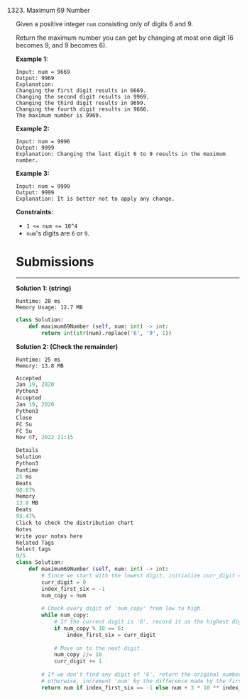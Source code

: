 1323. Maximum 69 Number

Given a positive integer `num` consisting only of digits 6 and 9.

Return the maximum number you can get by changing at most one digit (6 becomes 9, and 9 becomes 6).

 

**Example 1:**
```
Input: num = 9669
Output: 9969
Explanation: 
Changing the first digit results in 6669.
Changing the second digit results in 9969.
Changing the third digit results in 9699.
Changing the fourth digit results in 9666. 
The maximum number is 9969.
```

**Example 2:**
```
Input: num = 9996
Output: 9999
Explanation: Changing the last digit 6 to 9 results in the maximum number.
```

**Example 3:**
```
Input: num = 9999
Output: 9999
Explanation: It is better not to apply any change.
```

**Constraints:**

* `1 <= num <= 10^4`
* `num`'s digits are `6` or `9`.

# Submissions
---
**Solution 1: (string)**
```
Runtime: 28 ms
Memory Usage: 12.7 MB
```
```python
class Solution:
    def maximum69Number (self, num: int) -> int:
        return int(str(num).replace('6', '9', 1))
```

**Solution 2: (Check the remainder)**
```
Runtime: 25 ms
Memory: 13.8 MB
```
```python
Accepted
Jan 19, 2020
Python3
Accepted
Jan 19, 2020
Python3
Close
FC Su
FC Su
Nov 07, 2022 21:15

Details
Solution
Python3
Runtime
25 ms
Beats
98.67%
Memory
13.8 MB
Beats
95.47%
Click to check the distribution chart
Notes
Write your notes here
Related Tags
Select tags
0/5
class Solution:
    def maximum69Number (self, num: int) -> int:
        # Since we start with the lowest digit, initialize curr_digit = 0.
        curr_digit = 0
        index_first_six = -1
        num_copy = num
        
        # Check every digit of 'num_copy' from low to high.
        while num_copy:
            # If the current digit is '6', record it as the highest digit of 6.
            if num_copy % 10 == 6:
                index_first_six = curr_digit
            
            # Move on to the next digit.
            num_copy //= 10
            curr_digit += 1
        
        # If we don't find any digit of '6', return the original number,
        # otherwise, increment 'num' by the difference made by the first '6'.
        return num if index_first_six == -1 else num + 3 * 10 ** index_first_six
```
